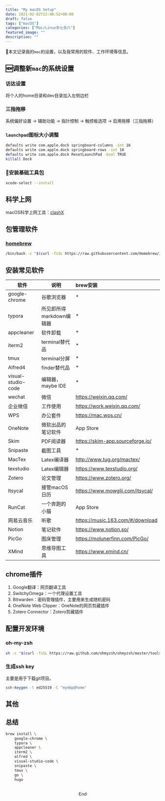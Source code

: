 ```yaml
---
title: "My macOS Setup"
date: 2021-02-02T22:48:52+08:00
draft: false
tags: ["macOS"]
categories: ["Mac/Linux杂七杂八"]
featured_image: ""
description: ""
---
```



📝本文记录我的`mac`的设置，以及我常用的软件、工作环境等信息。

## 🆕调整新`mac`的系统设置

### 访达设置

将个人的home目录和dev目录加入左侧边栏

### 三指拖移

系统偏好设置 -> 辅助功能 -> 指针控制 -> 触控板选项 -> 启用拖移（三指拖移）

### `launchpad`图标大小调整

```bash
defaults write com.apple.dock springboard-columns -int 16
defaults write com.apple.dock springboard-rows -int 10
defaults write com.apple.dock ResetLaunchPad -bool TRUE
killall Dock
```

### 🔧安装基础工具包

```bash
xcode-select --install
```

## 科学上网

macOS科学上网工具：[clashX](https://github.com/yichengchen/clashX)

## 包管理软件

### [homebrew](https://brew.sh/index_zh-cn)

```bash
/bin/bash -c "$(curl -fsSL https://raw.githubusercontent.com/Homebrew/install/HEAD/install.sh)"
```

## 安装常见软件

| 软件               | 说明                     | brew安装                         |
| ------------------ | ------------------------ | :------------------------------- |
| google-chrome      | 谷歌浏览器               | *                                |
| typora             | 所见即所得markdown编辑器 | *                                |
| appcleaner         | 软件卸载                 | *                                |
| iterm2             | terminal替代品           | *                                |
| tmux               | terminal分屏             | *                                |
| Alfred4            | finder替代品             | *                                |
| visual-studio-code | 编辑器，maybe IDE        | *                                |
| wechat             | 微信                     | https://weixin.qq.com/           |
| 企业微信           | 工作使用                 | https://work.weixin.qq.com/      |
| WPS                | 办公套件                 | https://mac.wps.cn/              |
| OneNote            | 微软出品的笔记软件       | App Store                        |
| Skim               | PDF阅读器                | https://skim-app.sourceforge.io/ |
| Snipaste           | 截图工具                 | *                                |
| MacTex             | Latex编译器              | http://www.tug.org/mactex/       |
| texstudio          | Latex编辑器              | https://www.texstudio.org/       |
| Zotero             | 论文管理                 | https://www.zotero.org/          |
| Itsycal            | 接管macOS日历            | https://www.mowglii.com/itsycal/ |
| RunCat             | 一个奔跑的小猫           | App Store                        |
| 网易云音乐         | 听歌                     | https://music.163.com/#/download |
| Notion             | 笔记软件                 | https://www.notion.so/           |
| PicGo              | 图床管理                 | https://molunerfinn.com/PicGo/   |
| XMind              | 思维导图工具             | https://www.xmind.cn/            |

## chrome插件

1. Google翻译：网页翻译工具
2. SwitchyOmega：一个代理设置工具
3. Bitwarden：密码管理插件，主要用来生成随机密码
4. OneNote Web Clipper：OneNote的网页剪藏插件
5. Zotero Connector：Zotero剪藏插件

## 配置开发环境

### oh-my-zsh

```bash
sh -c "$(curl -fsSL https://raw.github.com/ohmyzsh/ohmyzsh/master/tools/install.sh)"
```

### 生成ssh key

主要是用于下载git项目。

```bash
ssh-keygen -t ed25519 -C "mymbp@home"
```

## 其他

## 总结

```bash
brew install \
	google-chrome \
	typora \
	appcleaner \
	iterm2 \
	alfred \
	visual-studio-code \
	snipaste \
	tmux \
	go \
	hugo 
```


<br> 

<center>  ·End·  </center>
